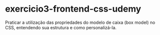 # exercicio3-frontend-css-udemy
Praticar a utilização das propriedades do modelo de caixa (box model) no CSS, entendendo sua estrutura e como personalizá-la. 
